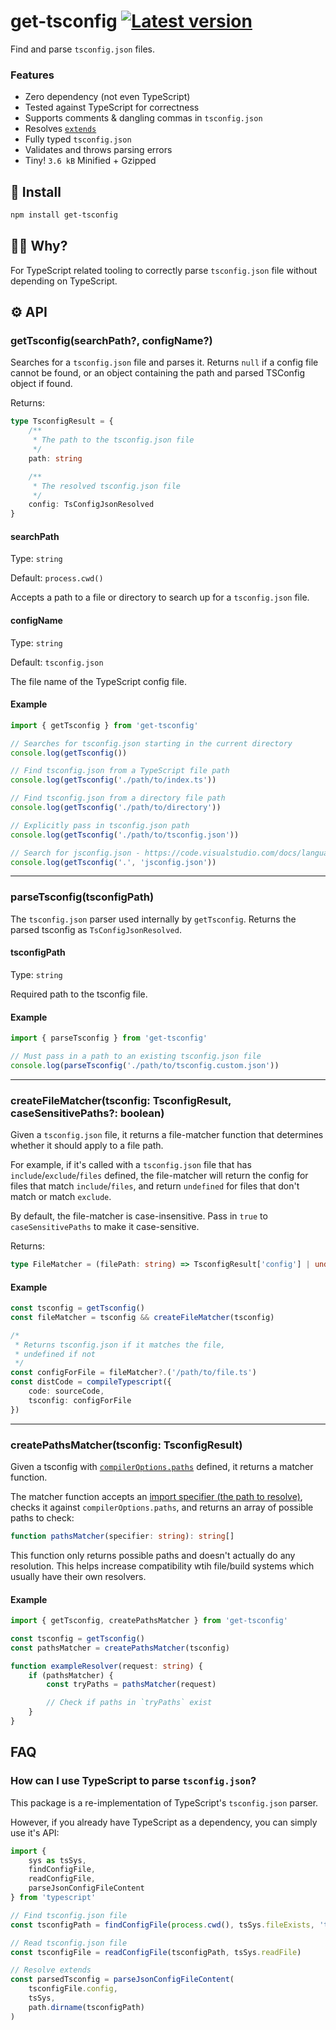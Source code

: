 # get-tsconfig [![Latest version](https://badgen.net/npm/v/get-tsconfig)](https://npm.im/get-tsconfig)

Find and parse `tsconfig.json` files.

### Features
- Zero dependency (not even TypeScript)
- Tested against TypeScript for correctness
- Supports comments & dangling commas in `tsconfig.json`
- Resolves [`extends`](https://www.typescriptlang.org/tsconfig/#extends)
- Fully typed `tsconfig.json`
- Validates and throws parsing errors
- Tiny! `3.6 kB` Minified + Gzipped

## 🚀 Install

```bash
npm install get-tsconfig
```

## 🙋‍♀️ Why?
For TypeScript related tooling to correctly parse `tsconfig.json` file without depending on TypeScript.

## ⚙️ API

### getTsconfig(searchPath?, configName?)
Searches for a `tsconfig.json` file and parses it. Returns `null` if a config file cannot be found, or an object containing the path and parsed TSConfig object if found.

Returns:

```ts
type TsconfigResult = {
    /**
     * The path to the tsconfig.json file
     */
    path: string

    /**
     * The resolved tsconfig.json file
     */
    config: TsConfigJsonResolved
}
```

#### searchPath
Type: `string`

Default: `process.cwd()`

Accepts a path to a file or directory to search up for a `tsconfig.json` file.

#### configName
Type: `string`

Default: `tsconfig.json`

The file name of the TypeScript config file.

#### Example

```ts
import { getTsconfig } from 'get-tsconfig'

// Searches for tsconfig.json starting in the current directory
console.log(getTsconfig())

// Find tsconfig.json from a TypeScript file path
console.log(getTsconfig('./path/to/index.ts'))

// Find tsconfig.json from a directory file path
console.log(getTsconfig('./path/to/directory'))

// Explicitly pass in tsconfig.json path
console.log(getTsconfig('./path/to/tsconfig.json'))

// Search for jsconfig.json - https://code.visualstudio.com/docs/languages/jsconfig
console.log(getTsconfig('.', 'jsconfig.json'))
```

---

### parseTsconfig(tsconfigPath)
The `tsconfig.json` parser used internally by `getTsconfig`. Returns the parsed tsconfig as `TsConfigJsonResolved`.

#### tsconfigPath
Type: `string`

Required path to the tsconfig file.

#### Example

```ts
import { parseTsconfig } from 'get-tsconfig'

// Must pass in a path to an existing tsconfig.json file
console.log(parseTsconfig('./path/to/tsconfig.custom.json'))
```

---

### createFileMatcher(tsconfig: TsconfigResult, caseSensitivePaths?: boolean)

Given a `tsconfig.json` file, it returns a file-matcher function that determines whether it should apply to a file path.

For example, if it's called with a `tsconfig.json` file that has `include`/`exclude`/`files` defined, the file-matcher will return the config for files that match `include`/`files`, and return `undefined` for files that don't match or match `exclude`.

By default, the file-matcher is case-insensitive. Pass in `true` to `caseSensitivePaths` to make it case-sensitive.

Returns:
```ts
type FileMatcher = (filePath: string) => TsconfigResult['config'] | undefined
```

#### Example

```ts
const tsconfig = getTsconfig()
const fileMatcher = tsconfig && createFileMatcher(tsconfig)

/*
 * Returns tsconfig.json if it matches the file,
 * undefined if not
 */
const configForFile = fileMatcher?.('/path/to/file.ts')
const distCode = compileTypescript({
    code: sourceCode,
    tsconfig: configForFile
})
```


---

### createPathsMatcher(tsconfig: TsconfigResult)

Given a tsconfig with [`compilerOptions.paths`](https://www.typescriptlang.org/tsconfig#paths) defined, it returns a matcher function.

The matcher function accepts an [import specifier (the path to resolve)](https://nodejs.org/api/esm.html#terminology), checks it against `compilerOptions.paths`, and returns an array of possible paths to check:
```ts
function pathsMatcher(specifier: string): string[]
```

This function only returns possible paths and doesn't actually do any resolution. This helps increase compatibility wtih file/build systems which usually have their own resolvers.

#### Example

```ts
import { getTsconfig, createPathsMatcher } from 'get-tsconfig'

const tsconfig = getTsconfig()
const pathsMatcher = createPathsMatcher(tsconfig)

function exampleResolver(request: string) {
    if (pathsMatcher) {
        const tryPaths = pathsMatcher(request)

        // Check if paths in `tryPaths` exist
    }
}
```

## FAQ

### How can I use TypeScript to parse `tsconfig.json`?
This package is a re-implementation of TypeScript's `tsconfig.json` parser.

However, if you already have TypeScript as a dependency, you can simply use it's API:

```ts
import {
    sys as tsSys,
    findConfigFile,
    readConfigFile,
    parseJsonConfigFileContent
} from 'typescript'

// Find tsconfig.json file
const tsconfigPath = findConfigFile(process.cwd(), tsSys.fileExists, 'tsconfig.json')

// Read tsconfig.json file
const tsconfigFile = readConfigFile(tsconfigPath, tsSys.readFile)

// Resolve extends
const parsedTsconfig = parseJsonConfigFileContent(
    tsconfigFile.config,
    tsSys,
    path.dirname(tsconfigPath)
)
```
